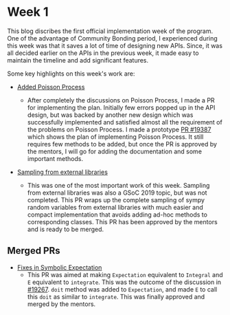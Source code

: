 # Week 1

This blog discribes the first official implementation week of the program. One of the advantage of Community Bonding period, I experienced during this week was that it saves a lot of time of designing new APIs. Since, it was all decided earlier on the APIs in the previous week, it made easy to maintain the timeline and add significant features.

Some key highlights on this week's work are:

* [Added Poisson Process](https://github.com/sympy/sympy/pull/19387)
  * After completely the discussions on Poisson Process, I made a PR for implementing the plan. Initially few errors popped up in the API design, but was backed by another new design which was successfully implemented and satisfied almost all the requirement of the problems on Poisson Process. I made a prototype [PR #19387](https://github.com/sympy/sympy/pull/19387) which shows the plan of implementing Poisson Process. It still requires few methods to be added, but once the PR is approved by the mentors, I will go for adding the documentation and some important methods.

* [Sampling from external libraries](https://github.com/sympy/sympy/pull/19342)
  * This was one of the most important work of this week. Sampling from external libraries was also a GSoC 2019 topic, but was not completed. This PR wraps up the complete sampling of sympy random variables from external libraries with much easier and compact implementation that avoids adding ad-hoc methods to corresponding classes. This PR has been approved by the mentors and is ready to be merged.

## Merged PRs

* [Fixes in Symbolic Expectation](https://github.com/sympy/sympy/pull/19290)
  * This PR was aimed at making `Expectation` equivalent to `Integral` and `E` equivalent to `integrate`. This was the outcome of the discussion in [#19267](https://github.com/sympy/sympy/issues/19267). `doit` method was added to `Expectation`, and made `E` to call this `doit` as similar to `integrate`. This was finally approved and merged by the mentors.
